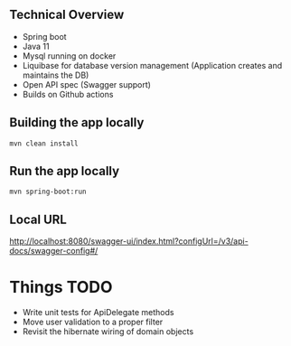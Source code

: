 ## Technical Overview
- Spring boot
- Java 11
- Mysql running on docker
- Liquibase for database version management (Application creates and maintains the DB)
- Open API spec (Swagger support)
- Builds on Github actions 

## Building the app locally

```
mvn clean install
```

## Run the app locally

```
mvn spring-boot:run
```

## Local URL

[http://localhost:8080/swagger-ui/index.html?configUrl=/v3/api-docs/swagger-config#/](http://localhost:8080/swagger-ui/index.html?configUrl=/v3/api-docs/swagger-config#/)


# Things TODO

- Write unit tests for ApiDelegate methods
- Move user validation to a proper filter
- Revisit the hibernate wiring of domain objects